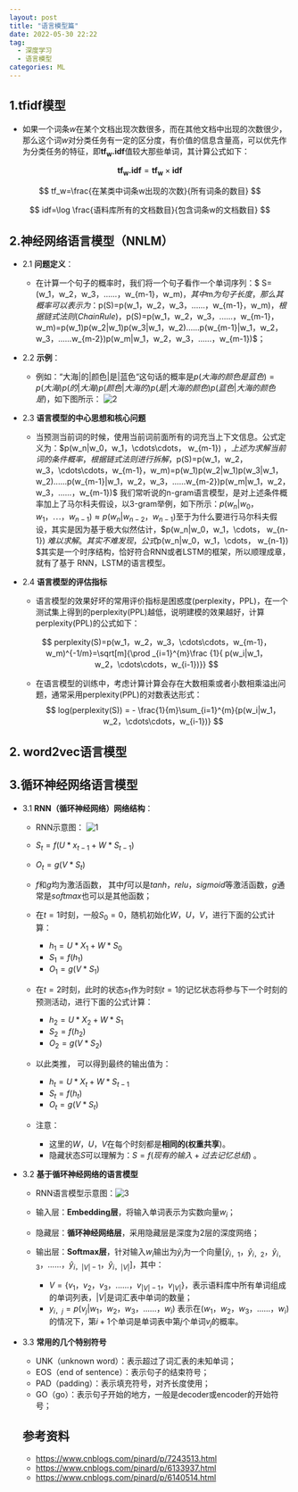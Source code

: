 ```yaml
---
layout: post
title: "语言模型篇"
date: 2022-05-30 22:22
tag:
  - 深度学习
  - 语言模型
categories: ML
---
```



## 1.tfidf模型

- 如果一个词条$w$在某个文档出现次数很多，而在其他文档中出现的次数很少，那么这个词$w$对分类任务有一定的区分度，有价值的信息含量高，可以优先作为分类任务的特征，即$\mathbf{tf_w.idf}$值较大那些单词，其计算公式如下：

$$
\mathbf{tf_w.idf} =  \mathbf{tf_w} \times \mathbf{idf}
$$

$$
tf_w=\frac{在某类中词条w出现的次数}{所有词条的数目}
$$

$$
idf=\log \frac{语料库所有的文档数目}{包含词条w的文档数目}
$$

## 2.神经网络语言模型（NNLM）

- 2.1 **问题定义**：
  
  - 在计算一个句子的概率时，我们将一个句子看作一个单词序列：$ S=(w_1，w_2，w_3，......，w_{m-1}，w_m)$，其中$m$为句子长度，那么其概率可以表示为：$p(S)=p(w_1，w_2，w_3，......，w_{m-1}，w_m)$，根据链式法则(Chain Rule)，$p(S)=p(w_1，w_2，w_3，......，w_{m-1}，w_m)=p(w_1)p(w_2|w_1)p(w_3|w_1，w_2)......p(w_{m-1}|w_1，w_2，w_3，......w_{m-2})p(w_m|w_1，w_2，w_3，......，w_{m-1})$；

- 2.2 **示例**：
  
  - 例如：“大海|的|颜色|是|蓝色“这句话的概率是$p(大海的颜色是蓝色)=p(大海)p(的|大海)p(颜色|大海的)p(是|大海的颜色)p(蓝色|大海的颜色是)$，如下图所示：
    ![2](img/2.jpg)

- 2.3 **语言模型的中心思想和核心问题**
  
  - 当预测当前词的时候，使用当前词前面所有的词充当上下文信息。公式定义为：$p(w_n|w_0，w_1，\cdots\cdots， w_{m-1}) $，上述为求解当前词的条件概率，根据链式法则进行拆解，$p(S)=p(w_1，w_2，w_3，\cdots\cdots，w_{m-1}，w_m)=p(w_1)p(w_2|w_1)p(w_3|w_1，w_2)......p(w_{m-1}|w_1，w_2，w_3，......w_{m-2})p(w_m|w_1，w_2，w_3，......，w_{m-1})$
    我们常听说的n-gram语言模型，是对上述条件概率加上了马尔科夫假设，以3-gram举例，如下所示：$p(w_n|w_0，w_1，\cdots， w_{n-1}) \approx p(w_n|w_{n-2}，w_{n-1})$至于为什么要进行马尔科夫假设，其实是因为基于极大似然估计，$p(w_n|w_0，w_1，\cdots， w_{n-1}) $难以求解。其实不难发现，公式$p(w_n|w_0，w_1，\cdots， w_{n-1}) $其实是一个时序结构，恰好符合RNN或者LSTM的框架，所以顺理成章，就有了基于 RNN，LSTM的语言模型。

- 2.4 **语言模型的评估指标**
  
  - 语言模型的效果好坏的常用评价指标是困惑度(perplexity，PPL)，在一个测试集上得到的perplexity(PPL)越低，说明建模的效果越好，计算perplexity(PPL)的公式如下：
  
  $$
  perplexity(S)=p(w_1，w_2，w_3，\cdots\cdots，w_{m-1}，w_m)^{-1/m}=\sqrt[m]{\prod _{i=1}^{m}\frac {1}{   p(w_i|w_1，w_2，\cdots\cdots，w_{i-1})}}
  $$
  
  - 在语言模型的训练中，考虑计算计算会存在大数相乘或者小数相乘溢出问题，通常采用perplexity(PPL)的对数表达形式：
  $$
  log(perplexity(S)) = - \frac{1}{m}\sum_{i=1}^{m}{p(w_i|w_1，w_2，\cdots\cdots，w_{i-1})}
  $$


## 2. word2vec语言模型

## 3.循环神经网络语言模型

- 3.1 **RNN（循环神经网络）网络结构**：
  
  - RNN示意图： ![1](img/1.jpg)
  
  - $S_t = f(U*x_{t-1}+W*S_{t-1})$ 
  
  - $O_t = g(V*S_t)$
  
  - $f$和$g$均为激活函数， 其中$f$可以是$tanh$，$relu$，$sigmoid$等激活函数，$g$通常是$softmax$也可以是其他函数；
  
  - 在$t=1$时刻，一般$S_0=0$，随机初始化$W$，$U$，$V$，进行下面的公式计算：
    
    - $h_1=U*X_1+W*S_0$
    - $S_1=f(h_1)$
    - $O_1=g(V*S_1)$
  
  - 在$t=2$时刻，此时的状态$s_1$作为时刻$t=1$的记忆状态将参与下一个时刻的预测活动，进行下面的公式计算：
    
    - $h_2=U*X_2+W*S_1$
    - $S_2=f(h_2)$
    - $O_2=g(V*S_2)$
  
  - 以此类推， 可以得到最终的输出值为：
    
    - $h_t=U*X_t+W*S_{t-1}$
    - $S_t=f(h_t)$
    - $O_t=g(V*S_t)$
  
  - 注意：
    
    - 这里的$W$，$U$，$V$在每个时刻都是**相同的(权重共享**)。
    - 隐藏状态$S$可以理解为：$S=f(现有的输入+过去记忆总结)$ 。

- 3.2 **基于循环神经网络的语言模型**
  
  - RNN语言模型示意图：![3](img/3.jpg)
  
  - 输入层：**Embedding层**，将输入单词表示为实数向量$w_i$；
  
  - 隐藏层：**循环神经网络层**，采用隐藏层是深度为2层的深度网络；
  
  - 输出层：**Softmax层**，针对输入$w_i$输出为$\hat{y}_i$为一个向量$[\hat{y}_{i，1}，\hat{y}_{i，2}，\hat{y}_{i，3}，......，\hat{y}_{i，|V|-1}，\hat{y}_{i，|V|}]$，其中：
    
    - $V=\{ v_1，v_2，v_3，......，v_{|V|-1}，v_{|V|}\}$，表示语料库中所有单词组成的单词列表，$|V|$是词汇表中单词的数量；
    - $y_{i，j}=p(v_{j}|w_1，w_2，w_3，......，w_{i})$ 表示在$(w_1，w_2，w_3，......，w_{i})$的情况下，第$i+1$个单词是单词表中第$j$个单词$v_j$的概率。

- 3.3 **常用的几个特别符号**
  
  - UNK（unknown word）：表示超过了词汇表的未知单词；
  - EOS（end of sentence）：表示句子的结束符号；
  - PAD（padding）：表示填充符号，对齐长度使用；
  - GO（go）：表示句子开始的地方，一般是decoder或encoder的开始符号；



  ## 参考资料
  - https://www.cnblogs.com/pinard/p/7243513.html
  - https://www.cnblogs.com/pinard/p/6133937.html
  - https://www.cnblogs.com/pinard/p/6140514.html

